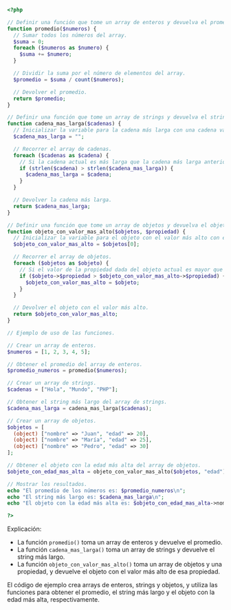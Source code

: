 ```php
<?php

// Definir una función que tome un array de enteros y devuelva el promedio.
function promedio($numeros) {
  // Sumar todos los números del array.
  $suma = 0;
  foreach ($numeros as $numero) {
    $suma += $numero;
  }

  // Dividir la suma por el número de elementos del array.
  $promedio = $suma / count($numeros);

  // Devolver el promedio.
  return $promedio;
}

// Definir una función que tome un array de strings y devuelva el string más largo.
function cadena_mas_larga($cadenas) {
  // Inicializar la variable para la cadena más larga con una cadena vacía.
  $cadena_mas_larga = "";

  // Recorrer el array de cadenas.
  foreach ($cadenas as $cadena) {
    // Si la cadena actual es más larga que la cadena más larga anterior, actualizar la variable.
    if (strlen($cadena) > strlen($cadena_mas_larga)) {
      $cadena_mas_larga = $cadena;
    }
  }

  // Devolver la cadena más larga.
  return $cadena_mas_larga;
}

// Definir una función que tome un array de objetos y devuelva el objeto con el valor más alto de una propiedad dada.
function objeto_con_valor_mas_alto($objetos, $propiedad) {
  // Inicializar la variable para el objeto con el valor más alto con el primer objeto del array.
  $objeto_con_valor_mas_alto = $objetos[0];

  // Recorrer el array de objetos.
  foreach ($objetos as $objeto) {
    // Si el valor de la propiedad dada del objeto actual es mayor que el valor de la propiedad del objeto con el valor más alto anterior, actualizar la variable.
    if ($objeto->$propiedad > $objeto_con_valor_mas_alto->$propiedad) {
      $objeto_con_valor_mas_alto = $objeto;
    }
  }

  // Devolver el objeto con el valor más alto.
  return $objeto_con_valor_mas_alto;
}

// Ejemplo de uso de las funciones.

// Crear un array de enteros.
$numeros = [1, 2, 3, 4, 5];

// Obtener el promedio del array de enteros.
$promedio_numeros = promedio($numeros);

// Crear un array de strings.
$cadenas = ["Hola", "Mundo", "PHP"];

// Obtener el string más largo del array de strings.
$cadena_mas_larga = cadena_mas_larga($cadenas);

// Crear un array de objetos.
$objetos = [
  (object) ["nombre" => "Juan", "edad" => 20],
  (object) ["nombre" => "María", "edad" => 25],
  (object) ["nombre" => "Pedro", "edad" => 30]
];

// Obtener el objeto con la edad más alta del array de objetos.
$objeto_con_edad_mas_alta = objeto_con_valor_mas_alto($objetos, "edad");

// Mostrar los resultados.
echo "El promedio de los números es: $promedio_numeros\n";
echo "El string más largo es: $cadena_mas_larga\n";
echo "El objeto con la edad más alta es: $objeto_con_edad_mas_alta->nombre, $objeto_con_edad_mas_alta->edad años\n";

?>
```

Explicación:

* La función `promedio()` toma un array de enteros y devuelve el promedio.
* La función `cadena_mas_larga()` toma un array de strings y devuelve el string más largo.
* La función `objeto_con_valor_mas_alto()` toma un array de objetos y una propiedad, y devuelve el objeto con el valor más alto de esa propiedad.

El código de ejemplo crea arrays de enteros, strings y objetos, y utiliza las funciones para obtener el promedio, el string más largo y el objeto con la edad más alta, respectivamente.
